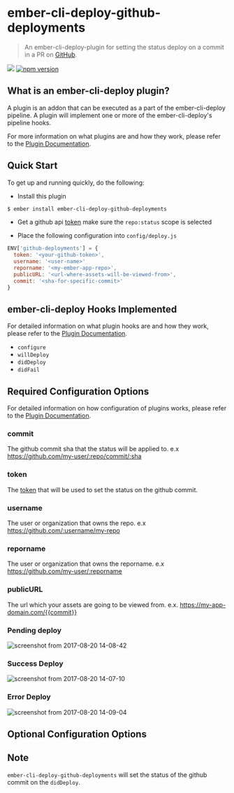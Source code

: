 # ember-cli-deploy-github-deployments

> An ember-cli-deploy-plugin for setting the status deploy on a commit in a PR on [GitHub](https://github.com/).

[![](https://ember-cli-deploy.github.io/ember-cli-deploy-version-badges/plugins/ember-cli-deploy-s3.svg)](http://ember-cli-deploy.github.io/ember-cli-deploy-version-badges/)
[![npm version](https://badge.fury.io/js/ember-cli-deploy-github-deployments.svg)](https://badge.fury.io/js/ember-cli-deploy-github-deployments)

## What is an ember-cli-deploy plugin?

A plugin is an addon that can be executed as a part of the ember-cli-deploy pipeline. A plugin will implement one or more of the ember-cli-deploy's pipeline hooks.

For more information on what plugins are and how they work, please refer to the [Plugin Documentation][2].


## Quick Start

To get up and running quickly, do the following:

- Install this plugin

```bash
$ ember install ember-cli-deploy-github-deployments
```

- Get a github api [token](https://github.com/settings/tokens) make sure the `repo:status` scope is selected

- Place the following configuration into `config/deploy.js`

```javascript
ENV['github-deployments'] = {
  token: '<your-github-token>',
  username: '<user-name>'
  reporname: '<my-ember-app-repo>',
  publicURL: '<url-where-assets-will-be-viewed-from>',
  commit: '<sha-for-specific-commit>'
}
```

## ember-cli-deploy Hooks Implemented

For detailed information on what plugin hooks are and how they work, please refer to the [Plugin Documentation][2].

- `configure`
- `willDeploy`
- `didDeploy`
- `didFail`

## Required Configuration Options

For detailed information on how configuration of plugins works, please refer to the [Plugin Documentation][2].

### commit

The github commit sha that the status will be applied to. e.x https://github.com/my-user/:repo/commit/:sha

### token

The [token](https://github.com/settings/tokens) that will be used to set the status on the github commit.

### username

The user or organization that owns the repo. e.x https://github.com/:username/my-repo

### reporname

The user or organization that owns the reporname. e.x https://github.com/my-user/:reporname

### publicURL

The url which your assets are going to be viewed from. e.x. https://my-app-domain.com/{{commit}}

### Pending deploy

![screenshot from 2017-08-20 14-08-42](https://user-images.githubusercontent.com/118861/29496839-452f279e-85b1-11e7-9ea0-0c9d608f3043.png)

### Success Deploy

![screenshot from 2017-08-20 14-07-10](https://user-images.githubusercontent.com/118861/29496840-452fb4e8-85b1-11e7-9706-4e2f0f8d2863.png)

### Error Deploy

![screenshot from 2017-08-20 14-09-04](https://user-images.githubusercontent.com/118861/29496838-452ec646-85b1-11e7-9319-3769c06155a9.png)


## Optional Configuration Options

## Note

`ember-cli-deploy-github-deployments` will set the status of the github commit on the `didDeploy`. 

[2]: http://ember-cli.github.io/ember-cli-deploy/plugins "Plugin Documentation"
